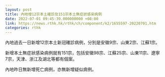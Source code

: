 ```yaml
---
layout: post
title: 內地增12宗本土確診及151宗本土無症狀感染病例
date: 2022-07-01 09:45:39.000000000 +08:00
link: https://news.rthk.hk/rthk/ch/component/k2/1655597-20220701.htm
categories: rthk
---
```


內地過去一日新增12宗本土新冠確診病例，分別是安徽9宗、山東2宗、江蘇1宗。

新增本土無症狀感染病例就有151宗，包括安徽98宗、江蘇25宗、山東11宗、遼寧7宗，天津、浙江及湖北等都有個案。

內地昨日無新增死亡病例，亦無新增疑似病例。
